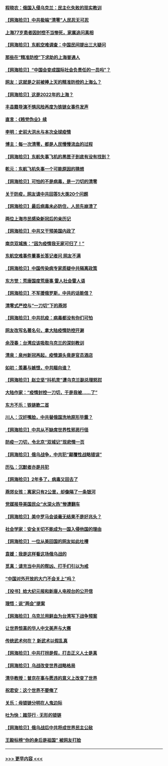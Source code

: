 #### [程晓农：俄国入侵乌克兰：民主化失败的现实教训](../pages/nsc993/n13686006.md?t=04010305) 
#### [【网海拾贝】中共极端“清零”人民忍无可忍](../pages/nsc993/n13685914.md?t=04010305) 
#### [上海77岁患者因封控不当惨死，家属追问真相](../pages/nsc993/n13685891.md?t=04010305) 
#### [【网海拾贝】东航空难调查：中国民间提出三大疑问](../pages/nsc993/n13683137.md?t=04010305) 
#### [那些在“精准防控”下求助的上海普通人](../pages/nsc993/n13683088.md?t=04010305) 
#### [【网海拾贝】“中国会变成国际社会负责任的一员吗”？](../pages/nsc993/n13680707.md?t=04010305) 
#### [网友：这就是之前被捧上天的精准防控的上海么？](../pages/nsc993/n13680287.md?t=04010305) 
#### [【网海拾贝】这是2022年的上海？](../pages/nsc993/n13678253.md?t=04010305) 
#### [丰县籍导演不惧风险再度为铁链女事件发声](../pages/nsc993/n13678215.md?t=04010305) 
#### [直言：《贱党伪业》续](../pages/nsc993/n13678056.md?t=04010305) 
#### [李明：史前大洪水与本次全球疫情](../pages/nsc993/n13677332.md?t=04010305) 
#### [博主：每一次清零，都是人民慢慢流血的过程](../pages/nsc993/n13676078.md?t=04010305) 
#### [【网海拾贝】东航失事飞机的黑匣子到底有没有找到？](../pages/nsc993/n13676034.md?t=04010305) 
#### [乾元：东航飞机失事一个可能原因的猜想](../pages/nsc993/n13675834.md?t=04010305) 
#### [【网海拾贝】可怕的不是病毒，是一刀切的清零](../pages/nsc993/n13674403.md?t=04010305) 
#### [关于防疫，网友请中共回答5大类20个问题](../pages/nsc993/n13674318.md?t=04010305) 
#### [【网海拾贝】最后病毒未必防住，人民先崩溃了](../pages/nsc993/n13672307.md?t=04010305) 
#### [两位上海市民感染新冠后的亲历记](../pages/nsc993/n13672217.md?t=04010305) 
#### [【网海拾贝】中共又干预美国内政了](../pages/nsc993/n13669564.md?t=04010305) 
#### [南京双城族：“因为疫情我无家可归了！”](../pages/nsc993/n13669511.md?t=04010305) 
#### [东航空难事件董事长答记者问 网友不满](../pages/nsc993/n13669436.md?t=04010305) 
#### [【网海拾贝】中国传染病专家质疑中共隔离政策](../pages/nsc993/n13667190.md?t=04010305) 
#### [东方觉：荒唐国度荒唐事 雷人社会雷人语](../pages/nsc993/n13666926.md?t=04010305) 
#### [【网海拾贝】不军援俄罗斯，中共的话能信？](../pages/nsc993/n13664594.md?t=04010305) 
#### [清零式严控与“一刀切”下的燕郊](../pages/nsc993/n13664450.md?t=04010305) 
#### [【网海拾贝】中共抗疫：病毒都没有你们可怕](../pages/nsc993/n13662063.md?t=04010305) 
#### [网友改写名著名句，拿大陆疫情防控开涮](../pages/nsc993/n13661999.md?t=04010305) 
#### [余茂春：台湾应该吸取乌克兰的深刻教训](../pages/nsc993/n13661829.md?t=04010305) 
#### [清泉：泉州新冠再起，疫情源头竟是官员酒店](../pages/nsc993/n13660898.md?t=04010305) 
#### [如初：羡慕与嫉恨，中共瞄向谁？](../pages/nsc993/n13660773.md?t=04010305) 
#### [【网海拾贝】赵立坚“抖机灵”遭乌克兰副总理怒怼](../pages/nsc993/n13659660.md?t=04010305) 
#### [大陆作家：“疫情封控一刀切，于是我被……了”](../pages/nsc993/n13659323.md?t=04010305) 
#### [东方不乐：铁链歌二首](../pages/nsc993/n13659123.md?t=04010305) 
#### [川人：汉奸嘴脸，中共替俄国洗地原形毕露？](../pages/nsc993/n13657995.md?t=04010305) 
#### [【网海拾贝】中共从不缺席世界性邪恶行径](../pages/nsc993/n13657799.md?t=04010305) 
#### [防疫一刀切，令北京“双城记”现悲情一页](../pages/nsc993/n13657746.md?t=04010305) 
#### [【网海拾贝】俄乌战争，中共犯“颠覆性战略错误”](../pages/nsc993/n13655760.md?t=04010305) 
#### [历弘：沉默者亦是共犯](../pages/nsc993/n13652799.md?t=04010305) 
#### [【网海拾贝】2年多了，病毒又回去了](../pages/nsc993/n13652629.md?t=04010305) 
#### [燕郊女孩：离家只有2公里，却像隔了一条银河](../pages/nsc993/n13652450.md?t=04010305) 
#### [党媒报导美国民众“水深火热”惨遭翻车](../pages/nsc993/n13649966.md?t=04010305) 
#### [【网海拾贝】美中罗马会谈毫无结果不是好兆头？](../pages/nsc993/n13649860.md?t=04010305) 
#### [社会学家：安全关切不能成为一国入侵他国的理由](../pages/nsc993/n13649744.md?t=04010305) 
#### [【网海拾贝】一位从美回国的网友如此吐槽](../pages/nsc993/n13647381.md?t=04010305) 
#### [袁媛：我是这样看这场俄乌战的](../pages/nsc993/n13644892.md?t=04010305) 
#### [觅真：请充当中共的帮凶、打手们引以为戒](../pages/nsc993/n13644228.md?t=04010305) 
#### [“中国对外开放的大门不会关上”吗？](../pages/nsc993/n13644191.md?t=04010305) 
#### [【投书】给大纪元报和新唐人电视台的公开信](../pages/nsc993/n13644124.md?t=04010305) 
#### [理悟：说“两会”提案](../pages/nsc993/n13643927.md?t=04010305) 
#### [【网海拾贝】乌克兰用鲜血为台湾写下战争预案](../pages/nsc993/n13643578.md?t=04010305) 
#### [让世界惊喜的华人中文美声与大赛](../pages/nsc993/n13641647.md?t=04010305) 
#### [传统武术何在？ 新武术以假乱真](../pages/nsc993/n13641615.md?t=04010305) 
#### [【网海拾贝】中共打拐是假，打击正义人士是真](../pages/nsc993/n13641238.md?t=04010305) 
#### [【网海拾贝】乌战改变世界战略格局](../pages/nsc993/n13639171.md?t=04010305) 
#### [清华教授：普京在事与愿违的意义上改变了世界](../pages/nsc993/n13639019.md?t=04010305) 
#### [祝君安：这个世界不要俺了](../pages/nsc993/n13638903.md?t=04010305) 
#### [关乐：母锁链分明在人鬼边际](../pages/nsc993/n13637601.md?t=04010305) 
#### [吐为快：踏莎行 · 无形的锁链](../pages/nsc993/n13637555.md?t=04010305) 
#### [【网海拾贝】俄乌战后中共将成世界民主公敌](../pages/nsc993/n13636363.md?t=04010305) 
#### [王毅标榜“你的身后是祖国” 被网友打脸](../pages/nsc993/n13636270.md?t=04010305) 

----
#### [ >>> 更早内容 <<< ](../indexes/nsc993-earlier.md)
